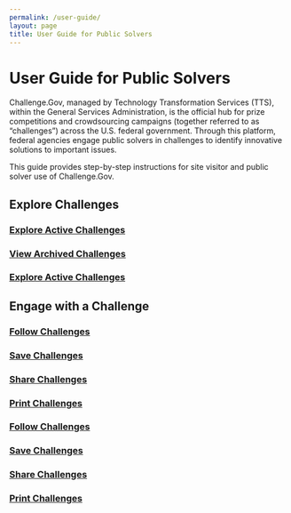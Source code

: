 ```yaml
---
permalink: /user-guide/
layout: page
title: User Guide for Public Solvers
---
```

<h1 class="text-center mb-6 font-weight-bold">User Guide for Public Solvers</h1>
<div class="row">
  <div>
    <p>Challenge.Gov, managed by Technology Transformation Services (TTS), within the General Services Administration, is the official hub for prize competitions and crowdsourcing campaigns (together referred to as “challenges”) across the U.S. federal government. Through this platform, federal agencies engage public solvers in challenges to identify innovative solutions to important issues.</p>
    <p>This guide provides step-by-step instructions for site visitor and public solver use of Challenge.Gov. </p>
  </div>
</div>
<h2>Explore Challenges</h2>
<div class="row">
  <div class="col-sm-3">
    <div class="card">
      <div class="card-body text-center"> <a href="{{ site.baseurl }}/user-guide/explore-active-challenges/"><i class="fas fa-trophy" style="font-size: 2em; padding-bottom: 20px;" title="Exploring active challenges"></i>
        <h3 class="card-title text-center">Explore Active Challenges</h3>
        </a> </div>
    </div>
  </div>
  <div class="col-sm-3">
      <div class="card">
        <div class="card-body text-center"> <a href="{{ site.baseurl }}/user-guide/view-archived-challenges/"><i class="fas fa-folder" style="font-size: 2em; padding-bottom: 20px;" title="Exploring active challenges"></i>
          <h3 class="card-title text-center">View Archived Challenges</h3>
          </a>
      </div>
    </div>
  </div>
  <div class="col-sm-3">
    <div class="card">
        <div class="card-body text-center"> <a href="{{ site.baseurl }}/user-guide/explore-active-challenges/"><i class="fas fa-search" style="font-size: 2em; padding-bottom: 20px;" title="Exploring active challenges"></i>
          <h3 class="card-title text-center">Explore Active Challenges</h3>
          </a>
      </div>
    </div>
  </div>
</div>
<h2>Engage with a Challenge</h2>
<div class="row">
  <div class="col-sm-3">
    <div class="card">
      <div class="card-body text-center"> <a href="{{ site.baseurl }}/user-guide/follow-challenges/"><i class="fas fa-eye" style="font-size: 2em; padding-bottom: 20px;" title="Follow challenges"></i>
        <h3 class="card-title text-center">Follow Challenges</h3>
        </a> </div>
    </div>
  </div>
  <div class="col-sm-3">
    <div class="card">
        <div class="card-body text-center"> <a href="{{ site.baseurl }}/user-guide/save-challenges/"><i class="fas fa-save" style="font-size: 2em; padding-bottom: 20px;" title="Save challenges"></i>
          <h3 class="card-title text-center">Save Challenges</h3>
          </a>
      </div>
    </div>
  </div>
  <div class="col-sm-3">
    <div class="card">
        <div class="card-body text-center"> <a href="{{ site.baseurl }}/user-guide/explore-active-challenges/"><i class="fas fa-share" style="font-size: 2em; padding-bottom: 20px;" title="Share challenges"></i>
          <h3 class="card-title text-center">Share Challenges</h3>
          </a>
    </div>
  </div>
</div>
    <div class="col-sm-3">
    <div class="card">
        <div class="card-body text-center"> <a href="{{ site.baseurl }}/user-guide/print-challenges/"><i class="fas fa-print" style="font-size: 2em; padding-bottom: 20px;" title="Print challenges"></i>
          <h3 class="card-title text-center">Print Challenges</h3>
          </a>
      </div>
    </div>
  </div>
  </div>
  <div class="row">
  <div class="col-sm-3">
    <div class="card">
      <div class="card-body text-center"> <a href="{{ site.baseurl }}/user-guide/follow-challenges/"><i class="fas fa-eye" style="font-size: 2em; padding-bottom: 20px;" title="Follow challenges"></i>
        <h3 class="card-title text-center">Follow Challenges</h3>
        </a> </div>
    </div>
  </div>
  <div class="col-sm-3">
    <div class="card">
        <div class="card-body text-center"> <a href="{{ site.baseurl }}/user-guide/save-challenges/"><i class="fas fa-save" style="font-size: 2em; padding-bottom: 20px;" title="Save challenges"></i>
          <h3 class="card-title text-center">Save Challenges</h3>
          </a>
      </div>
    </div>
  </div>
  <div class="col-sm-3">
    <div class="card">
        <div class="card-body text-center"> <a href="{{ site.baseurl }}/user-guide/explore-active-challenges/"><i class="fas fa-share" style="font-size: 2em; padding-bottom: 20px;" title="Share challenges"></i>
          <h3 class="card-title text-center">Share Challenges</h3>
          </a>
    </div>
  </div>
</div>
    <div class="col-sm-3">
    <div class="card">
        <div class="card-body text-center"> <a href="{{ site.baseurl }}/user-guide/print-challenges/"><i class="fas fa-print" style="font-size: 2em; padding-bottom: 20px;" title="Print challenges"></i>
          <h3 class="card-title text-center">Print Challenges</h3>
          </a>
      </div>
    </div>
  </div>
  </div>
